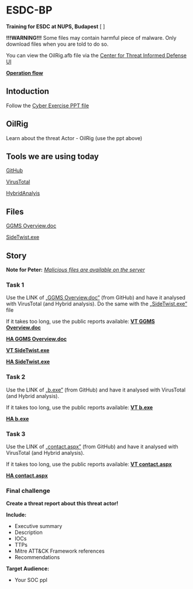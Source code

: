 # ESDC-BP
**Training for ESDC at NUPS, Budapest**
[ ]

**!!!WARNING!!!** Some files may contain harmful piece of malware. Only download files when you are told to do so. 

You can view the OilRig.afb file via the [Center for Threat Informed Defense UI](https://center-for-threat-informed-defense.github.io/attack-flow/ui/)


[**Operation flow**](https://github.com/center-for-threat-informed-defense/adversary_emulation_library/blob/master/oilrig/Operations_Flow/Operations_Flow.md)


## Intoduction

Follow the [Cyber Exercise PPT file](https://github.com/Lensver65/ESDC-BP/blob/main/Cyber%20exercise.pptx)

## OilRig
Learn about the threat Actor - OilRig (use the ppt above)

## Tools we are using today
[GitHub](https://github.com/Lensver65/ESDC-BP)

[VirusTotal](https://www.virustotal.com/)

[HybridAnalyis](https://www.hybrid-analysis.com/)

## Files
[GGMS Overview.doc](https://github.com/Lensver65/ESDC-BP/blob/main/Binaries/GGMS%20Overview.doc)

[SideTwist.exe](https://github.com/Lensver65/ESDC-BP/blob/main/Binaries/SideTwist.exe)

## Story

**Note for Peter:** [*Malicious files are available on the server*](http://192.168.0.5/marketing_materials.zip)

### Task 1
Use the LINK of [„GGMS Overview.doc”](https://github.com/Lensver65/ESDC-BP/blob/main/Binaries/GGMS%20Overview.doc) (from GitHub) and have it analysed with VirusTotal (and Hybrid analysis). Do the same with the [„SideTwist.exe”](https://github.com/Lensver65/ESDC-BP/blob/main/Binaries/SideTwist.exe) file

If it takes too long, use the public reports available:
[**VT GGMS Overview.doc**](https://www.virustotal.com/gui/file/6ae172b96a12926f8577d831b415172dde0f6df648007ac87f45b69ab84f27d5/detection)

[**HA GGMS Overview.doc**](https://www.hybrid-analysis.com/sample/6ae172b96a12926f8577d831b415172dde0f6df648007ac87f45b69ab84f27d5/6704f205026d9e33960177a3)

[**VT SideTwist.exe**](https://www.virustotal.com/gui/file/a95862412c68b480c0350046b97032e85f113803b8d5e409d83bd632f5953222/behavior)

[**HA SideTwist.exe**](https://www.hybrid-analysis.com/sample/a95862412c68b480c0350046b97032e85f113803b8d5e409d83bd632f5953222/6702b369b1f987470c094772)

### Task 2
Use the LINK of [„b.exe”](https://github.com/Lensver65/ESDC-BP/blob/main/Binaries/b.exe) (from GitHub) and have it analysed with VirusTotal (and Hybrid analysis). 

If it takes too long, use the public reports available:
[**VT b.exe**](https://www.virustotal.com/gui/file/9a080bb47fab612597fcb8d31b85f95fc080ed23ca86f75422a73b3f632a1e06/detection)

[**HA b.exe**](https://www.hybrid-analysis.com/sample/9a080bb47fab612597fcb8d31b85f95fc080ed23ca86f75422a73b3f632a1e06/6705017e356faa801f0e4cfa)


### Task 3
Use the LINK of [„contact.aspx”](https://github.com/Lensver65/ESDC-BP/blob/main/Binaries/contact.aspx) (from GitHub) and have it analysed with VirusTotal (and Hybrid analysis). 

If it takes too long, use the public reports available:
[**VT contact.aspx**](https://www.virustotal.com/gui/file/1a9e8c9fa81102d2149b8e66e0a148835e3a646bd67ea561506c8ba0b8b562b4/detection)

[**HA contact.aspx**](https://www.hybrid-analysis.com/sample/1a9e8c9fa81102d2149b8e66e0a148835e3a646bd67ea561506c8ba0b8b562b4/6705049174a2b5d21f0e26d6)


### Final challenge
**Create a threat report about this threat actor!**

**Include:**
* Executive summary
* Description
* IOCs
* TTPs
* Mitre ATT&CK  Framework references
* Recommendations

**Target Audience:**
* Your SOC ppl



